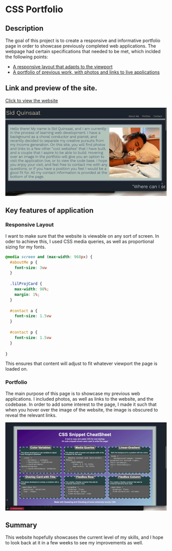 # CSS Portfolio

## Description 

The goal of this project is to create a responsive and informative portfolio page in order to showcase previously completed web applications. The webpage had certain specifications that needed to be met, which inclded the following points:

* [A responsive layout that adapts to the viewport](#responsive-layout)
* [A portfolio of previous work, with photos and links to live applications](#portfolio)

## Link and preview of the site. 

[Click to view the website](https://sharkby7e.github.io/CSSportfolio/)

![A gif of the website functioning](./assets/img/wholewebsite.gif)

## Key features of application

### Responsive Layout
I want to make sure that the website is viewable on any sort of screen. In oder to achieve this, I used CSS media queries, as well as proportional sizing for my fonts.  

```css
@media screen and (max-width: 968px) {
  #aboutMe p {
    font-size: 3vw
  }

  .lilProjCard {
    max-width: 98%;
    margin: 1%;
  }

  #contact a {
    font-size: 1.5vw
  }

  #contact p {
    font-size: 1.5vw
  }

}
```

This ensures that content will adjust to fit whatever viewport the page is loaded on.
### Portfolio
The main purpose of this page is to showcase my previous web applications. I included photos, as well as links to the website, and the codebase. In order to add some interest to the page, I made it such that when you hover over the image of the website, the image is obscured to reveal the relevant links. 

![A preview of the links to the web apps](./assets/img/showlink.gif) 

## Summary
This website hopefully showcases the current level of my skills, and I hope to look back at it in a few weeks to see my improvements as well.  
